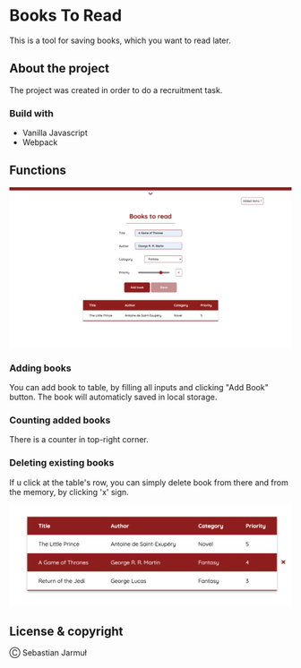 # Books To Read

This is a tool for saving books, which you want to read later.

## About the project

The project was created in order to do a recruitment task.

### Build with

- Vanilla Javascript
- Webpack

## Functions

![Adding books](https://github.com/sbkjarmul/book-to-read/blob/master/screens/1.jpg)

### Adding books

You can add book to table, by filling all inputs and clicking "Add Book" button. The book will automaticly saved in local storage.

### Counting added books

There is a counter in top-right corner.

### Deleting existing books

If u click at the table's row, you can simply delete book from there and from the memory, by clicking 'x' sign.

![Deleting books](https://github.com/sbkjarmul/book-to-read/blob/master/screens/2.jpg)

## License & copyright

Ⓒ Sebastian Jarmuł
